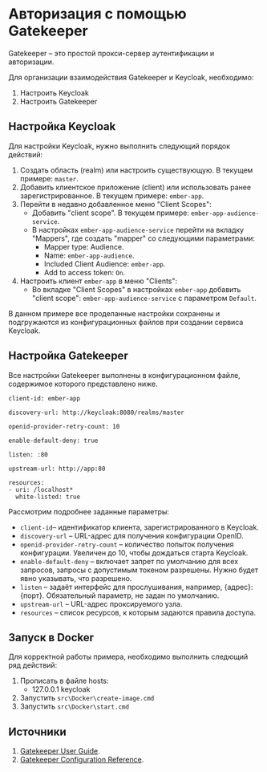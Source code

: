 # Авторизация с помощью Gatekeeper
Gatekeeper – это простой прокси-сервер аутентификации и авторизации.

Для организации взаимодействия Gatekeeper и Keycloak, необходимо:
1. Настроить Keycloak
2. Настроить Gatekeeper

## Настройка Keycloak
Для настройки Keycloak, нужно выполнить следующий порядок действий:
1. Создать область (realm) или настроить существующую. В текущем примере: `master`.
2. Добавить клиентское приложение (client) или использовать ранее зарегистрированное. В текущем примере: `ember-app`.
3. Перейти в недавно добавленное меню "Client Scopes":
	- Добавить "client scope". В текущем примере: `ember-app-audience-service`.
	- В настройках `ember-app-audience-service` перейти на вкладку "Mappers", где создать "mapper" со следующими параметрами:
		+ Mapper type: Audience.
		+ Name: `ember-app-audience`.
		+ Included Client Audience: `ember-app`.
		+ Add to access token: `On`.
4. Настроить клиент `ember-app` в меню "Clients":
	- Во вкладке "Client Scopes" в настройках `ember-app` добавить "client scope": `ember-app-audience-service` с параметром `Default`.

В данном примере все проделанные настройки сохранены и подгружаются из конфигурационных файлов при создании сервиса Keycloak.

## Настройка Gatekeeper
Все настройки Gatekeeper выполнены в конфигурационном файле, содержимое которого представлено ниже.

```
client-id: ember-app

discovery-url: http://keycloak:8080/realms/master

openid-provider-retry-count: 10

enable-default-deny: true

listen: :80

upstream-url: http://app:80

resources:
- uri: /localhost*
  white-listed: true
```

Рассмотрим подробнее заданные параметры:
- `client-id`– идентификатор клиента, зарегистрированного в Keycloak.
- `discovery-url` – URL-адрес для получения конфигурации OpenID.
- `openid-provider-retry-count` – количество попыток получения конфигурации. Увеличен до 10, чтобы дождаться старта Keycloak.
- `enable-default-deny` – включает запрет по умолчанию для всех запросов, запросы с допустимым токеном разрешены. Нужно будет явно указывать, что разрешено.
- `listen` – задаёт интерфейс для прослушивания, например, {адрес}:{порт}. Обязательный параметр, не задан по умолчанию.
- `upstream-url` – URL-адрес проксируемого узла.
- `resources` – список ресурсов, к которым задаются правила доступа.

## Запуск в Docker
Для корректной работы примера, необходимо выполнить следющий ряд действий:
1. Прописать в файле hosts:
	- 127.0.0.1 keycloak
2. Запустить `src\Docker\create-image.cmd`
3. Запустить `src\Docker\start.cmd`


## Источники
1. [Gatekeeper User Guide](https://github.com/gogatekeeper/gatekeeper/blob/master/docs/content/userguide/_index.md).
2. [Gatekeeper Configuration Reference](https://github.com/gogatekeeper/gatekeeper/blob/master/docs/content/configuration/_index.md).